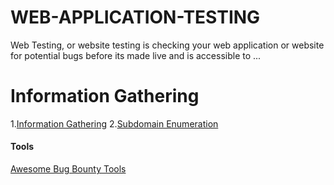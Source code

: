 # WEB-APPLICATION-TESTING
Web Testing, or website testing is checking your web application or website for potential bugs before its made live and is accessible to ...

# Information Gathering
   1.<a href="https://github.com/hackone103/WEB-APPLICATION-TESTING/tree/main/1.%20Information%20Gathering">Information Gathering</a>
   2.<a href="https://github.com/hackone103/WEB-APPLICATION-TESTING/blob/main/2.Subdomain%20Enumeration">Subdomain Enumeration</a>















   #### Tools
   <a href="https://github.com/vavkamil/awesome-bugbounty-tools#Subdomain-Enumeration">Awesome Bug Bounty Tools</a>